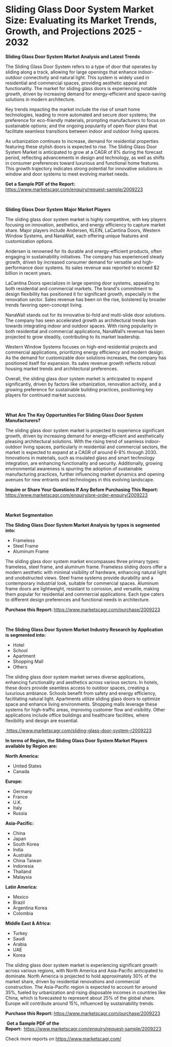 <p><h1>Sliding Glass Door System Market Size: Evaluating its Market Trends, Growth, and Projections 2025 - 2032</h1></p><p><strong>Sliding Glass Door System Market Analysis and Latest Trends</strong></p>
<p><p>The Sliding Glass Door System refers to a type of door that operates by sliding along a track, allowing for large openings that enhance indoor-outdoor connectivity and natural light. This system is widely used in residential and commercial spaces, providing aesthetic appeal and functionality. The market for sliding glass doors is experiencing notable growth, driven by increasing demand for energy-efficient and space-saving solutions in modern architecture. </p><p>Key trends impacting the market include the rise of smart home technologies, leading to more automated and secure door systems; the preference for eco-friendly materials, prompting manufacturers to focus on sustainable options; and the ongoing popularity of open floor plans that facilitate seamless transitions between indoor and outdoor living spaces. </p><p>As urbanization continues to increase, demand for residential properties featuring these stylish doors is expected to rise. The Sliding Glass Door System Market is anticipated to grow at a CAGR of 8% during the forecast period, reflecting advancements in design and technology, as well as shifts in consumer preferences toward luxurious and functional home features. This growth trajectory indicates strong potential for innovative solutions in window and door systems to meet evolving market needs.</p></p>
<p><strong>Get a Sample PDF of the Report:&nbsp;</strong> <a href="https://www.marketscagr.com/enquiry/request-sample/2009223?utm_campaign=3368&utm_medium=2&utm_source=Github&utm_content=ia&utm_term=10042025&utm_id=sliding-glass-door-system">https://www.marketscagr.com/enquiry/request-sample/2009223</a></p>
<p>&nbsp;</p>
<p><strong>Sliding Glass Door System Major Market Players</strong></p>
<p><p>The sliding glass door system market is highly competitive, with key players focusing on innovation, aesthetics, and energy efficiency to capture market share. Major players include Andersen, KLEIN, LaCantina Doors, Western Window Systems, and NanaWall, each offering unique features and customization options.</p><p>Andersen is renowned for its durable and energy-efficient products, often engaging in sustainability initiatives. The company has experienced steady growth, driven by increased consumer demand for versatile and high-performance door systems. Its sales revenue was reported to exceed $2 billion in recent years.</p><p>LaCantina Doors specializes in large opening door systems, appealing to both residential and commercial markets. The brand's commitment to design flexibility has positioned it for significant growth, especially in the renovation sector. Sales revenue has been on the rise, bolstered by broader trends favoring open-concept living.</p><p>NanaWall stands out for its innovative bi-fold and multi-slide door solutions. The company has seen accelerated growth as architectural trends lean towards integrating indoor and outdoor spaces. With rising popularity in both residential and commercial applications, NanaWall’s revenue has been projected to grow steadily, contributing to its market leadership.</p><p>Western Window Systems focuses on high-end residential projects and commercial applications, prioritizing energy efficiency and modern design. As the demand for customizable door solutions increases, the company has positioned itself for expansion. Its sales revenue growth reflects robust housing market trends and architectural preferences.</p><p>Overall, the sliding glass door system market is anticipated to expand significantly, driven by factors like urbanization, renovation activity, and a growing preference for sustainable building practices, positioning key players for continued market success.</p></p>
<p>&nbsp;</p>
<p><strong>What Are The Key Opportunities For Sliding Glass Door System Manufacturers?</strong></p>
<p><p>The sliding glass door system market is projected to experience significant growth, driven by increasing demand for energy-efficient and aesthetically pleasing architectural solutions. With the rising trend of seamless indoor-outdoor living spaces, particularly in residential and commercial sectors, the market is expected to expand at a CAGR of around 6-8% through 2030. Innovations in materials, such as insulated glass and smart technology integration, are enhancing functionality and security. Additionally, growing environmental awareness is spurring the adoption of sustainable manufacturing practices, further influencing market dynamics and opening avenues for new entrants and technologies in this evolving landscape.</p></p>
<p><strong>Inquire or Share Your Questions If Any Before Purchasing This Report:</strong> <a href="https://www.marketscagr.com/enquiry/pre-order-enquiry/2009223?utm_campaign=3368&utm_medium=2&utm_source=Github&utm_content=ia&utm_term=10042025&utm_id=sliding-glass-door-system">https://www.marketscagr.com/enquiry/pre-order-enquiry/2009223</a></p>
<p>&nbsp;</p>
<p><strong>Market Segmentation</strong></p>
<p><strong>The Sliding Glass Door System Market Analysis by types is segmented into:</strong></p>
<p><ul><li>Frameless</li><li>Steel Frame</li><li>Aluminum Frame</li></ul></p>
<p><p>The sliding glass door system market encompasses three primary types: frameless, steel frame, and aluminum frame. Frameless sliding doors offer a modern aesthetic with minimal visibility of hardware, enhancing natural light and unobstructed views. Steel frame systems provide durability and a contemporary industrial look, suitable for commercial spaces. Aluminum frame doors are lightweight, resistant to corrosion, and versatile, making them popular for residential and commercial applications. Each type caters to different design preferences and functional needs in architecture.</p></p>
<p><strong>Purchase this Report:&nbsp;</strong><a href="https://www.marketscagr.com/purchase/2009223?utm_campaign=3368&utm_medium=2&utm_source=Github&utm_content=ia&utm_term=10042025&utm_id=sliding-glass-door-system">https://www.marketscagr.com/purchase/2009223</a></p>
<p>&nbsp;</p>
<p><strong>The Sliding Glass Door System Market Industry Research by Application is segmented into:</strong></p>
<p><ul><li>Hotel</li><li>School</li><li>Apartment</li><li>Shopping Mall</li><li>Others</li></ul></p>
<p><p>The sliding glass door system market serves diverse applications, enhancing functionality and aesthetics across various sectors. In hotels, these doors provide seamless access to outdoor spaces, creating a luxurious ambiance. Schools benefit from safety and energy efficiency, facilitating natural light. Apartments utilize sliding glass doors to optimize space and enhance living environments. Shopping malls leverage these systems for high-traffic areas, improving customer flow and visibility. Other applications include office buildings and healthcare facilities, where flexibility and design are essential.</p></p>
<p><a href="https://www.marketscagr.com/sliding-glass-door-system-r2009223?utm_campaign=3368&utm_medium=2&utm_source=Github&utm_content=ia&utm_term=10042025&utm_id=sliding-glass-door-system">&nbsp;https://www.marketscagr.com/sliding-glass-door-system-r2009223</a></p>
<p><strong>In terms of Region, the Sliding Glass Door System Market Players available by Region are:</strong></p>
<p>
    <p> <strong> North America: </strong>
        <ul>
            <li>United States</li>
            <li>Canada</li>
        </ul>
        </p> 
    <p> <strong> Europe: </strong>
        <ul>
            <li>Germany</li>
            <li>France</li>
            <li>U.K.</li>
            <li>Italy</li>
            <li>Russia</li>
        </ul>
        </p> 
    <p> <strong> Asia-Pacific: </strong>
        <ul>
            <li>China</li>
            <li>Japan</li>
            <li>South Korea</li>
            <li>India</li>
            <li>Australia</li>
            <li>China Taiwan</li>
            <li>Indonesia</li>
            <li>Thailand</li>
            <li>Malaysia</li>
        </ul>
        </p> 
    <p> <strong> Latin America: </strong>
        <ul>
            <li>Mexico</li>
            <li>Brazil</li>
            <li>Argentina Korea</li>
            <li>Colombia</li>
        </ul>
        </p> 
    <p> <strong> Middle East & Africa: </strong>
        <ul>
            <li>Turkey</li>
            <li>Saudi</li>
            <li>Arabia</li>
            <li>UAE</li>
            <li>Korea</li>
        </ul>
    </p>
    </p>
<p><p>The sliding glass door system market is experiencing significant growth across various regions, with North America and Asia-Pacific anticipated to dominate. North America is projected to hold approximately 30% of the market share, driven by residential renovations and commercial construction. The Asia-Pacific region is expected to account for around 35%, fueled by urbanization and rising disposable incomes in countries like China, which is forecasted to represent about 25% of the global share. Europe will contribute around 15%, influenced by sustainability trends.</p></p>
<p><strong>Purchase this Report: </strong><a href="https://www.marketscagr.com/purchase/2009223?utm_campaign=3368&utm_medium=2&utm_source=Github&utm_content=ia&utm_term=10042025&utm_id=sliding-glass-door-system">https://www.marketscagr.com/purchase/2009223</a></p>
<p>&nbsp;<strong>Get a Sample PDF of the Report:&nbsp;&nbsp;</strong><a href="https://www.marketscagr.com/enquiry/request-sample/2009223?utm_campaign=3368&utm_medium=2&utm_source=Github&utm_content=ia&utm_term=10042025&utm_id=sliding-glass-door-system">https://www.marketscagr.com/enquiry/request-sample/2009223</a></p>
<p><strong></strong></p>
<p>Check more reports on <a href="https://www.marketscagr.com/?utm_campaign=3368&utm_medium=2&utm_source=Github&utm_content=ia&utm_term=10042025&utm_id=sliding-glass-door-system">https://www.marketscagr.com/</a></p>